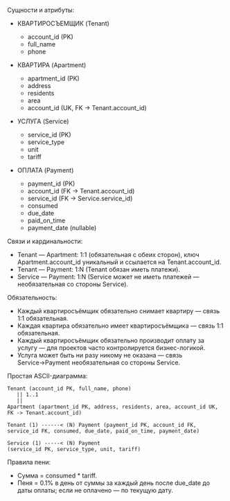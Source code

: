 

Сущности и атрибуты:

- КВАРТИРОСЪЕМЩИК (Tenant)
  - account_id (PK)
  - full_name
  - phone

- КВАРТИРА (Apartment)
  - apartment_id (PK)
  - address
  - residents
  - area
  - account_id (UK, FK -> Tenant.account_id)

- УСЛУГА (Service)
  - service_id (PK)
  - service_type
  - unit
  - tariff

- ОПЛАТА (Payment)
  - payment_id (PK)
  - account_id (FK -> Tenant.account_id)
  - service_id (FK -> Service.service_id)
  - consumed
  - due_date
  - paid_on_time
  - payment_date (nullable)

Связи и кардинальности:

- Tenant — Apartment: 1:1 (обязательная с обеих сторон), ключ Apartment.account_id уникальный и ссылается на Tenant.account_id.
- Tenant — Payment: 1:N (Tenant обязан иметь платежи).
- Service — Payment: 1:N (Service может не иметь платежей — необязательная со стороны Service).

Обязательность:

- Каждый квартиросъёмщик обязательно снимает квартиру — связь 1:1 обязательная.
- Каждая квартира обязательно имеет квартиросъёмщика — связь 1:1 обязательная.
- Каждый квартиросъёмщик обязательно производит оплату за услугу — для проектов часто контролируется бизнес-логикой.
- Услуга может быть ни разу никому не оказана — связь Service→Payment необязательная со стороны Service.

Простая ASCII-диаграмма:

```
Tenant (account_id PK, full_name, phone)
   || 1..1
   ||
Apartment (apartment_id PK, address, residents, area, account_id UK, FK -> Tenant.account_id)

Tenant (1) ------< (N) Payment (payment_id PK, account_id FK, service_id FK, consumed, due_date, paid_on_time, payment_date)

Service (1) -----< (N) Payment
(service_id PK, service_type, unit, tariff)
```

Правила пени:
- Сумма = consumed * tariff.
- Пеня = 0.1% в день от суммы за каждый день после due_date до даты оплаты; если не оплачено — по текущую дату.
